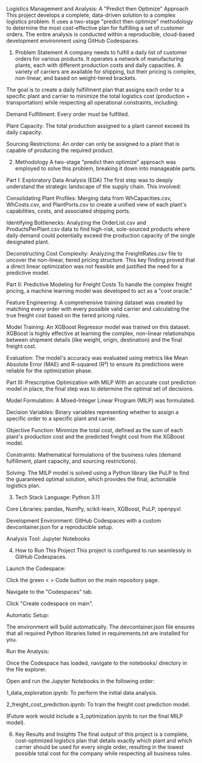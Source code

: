 Logistics Management and Analysis: A "Predict then Optimize" Approach
This project develops a complete, data-driven solution to a complex logistics problem. It uses a two-stage "predict then optimize" methodology to determine the most cost-effective plan for fulfilling a set of customer orders. The entire analysis is conducted within a reproducible, cloud-based development environment using GitHub Codespaces.

1. Problem Statement
A company needs to fulfill a daily list of customer orders for various products. It operates a network of manufacturing plants, each with different production costs and daily capacities. A variety of carriers are available for shipping, but their pricing is complex, non-linear, and based on weight-tiered brackets.   

The goal is to create a daily fulfillment plan that assigns each order to a specific plant and carrier to minimize the total logistics cost (production + transportation) while respecting all operational constraints, including:

Demand Fulfillment: Every order must be fulfilled.

Plant Capacity: The total production assigned to a plant cannot exceed its daily capacity.   

Sourcing Restrictions: An order can only be assigned to a plant that is capable of producing the required product.   

2. Methodology
A two-stage "predict then optimize" approach was employed to solve this problem, breaking it down into manageable parts.

Part I: Exploratory Data Analysis (EDA)
The first step was to deeply understand the strategic landscape of the supply chain. This involved:

Consolidating Plant Profiles: Merging data from WhCapacities.csv, WhCosts.csv, and PlantPorts.csv to create a unified view of each plant's capabilities, costs, and associated shipping ports.   

Identifying Bottlenecks: Analyzing the OrderList.csv and ProductsPerPlant.csv data to find high-risk, sole-sourced products where daily demand could potentially exceed the production capacity of the single designated plant.   

Deconstructing Cost Complexity: Analyzing the FreightRates.csv file to uncover the non-linear, tiered pricing structure. This key finding proved that a direct linear optimization was not feasible and justified the need for a predictive model.   

Part II: Predictive Modeling for Freight Costs
To handle the complex freight pricing, a machine learning model was developed to act as a "cost oracle."

Feature Engineering: A comprehensive training dataset was created by matching every order with every possible valid carrier and calculating the true freight cost based on the tiered pricing rules.

Model Training: An XGBoost Regressor model was trained on this dataset. XGBoost is highly effective at learning the complex, non-linear relationships between shipment details (like weight, origin, destination) and the final freight cost.   

Evaluation: The model's accuracy was evaluated using metrics like Mean Absolute Error (MAE) and R-squared (R²) to ensure its predictions were reliable for the optimization phase.

Part III: Prescriptive Optimization with MILP
With an accurate cost prediction model in place, the final step was to determine the optimal set of decisions.

Model Formulation: A Mixed-Integer Linear Program (MILP) was formulated.

Decision Variables: Binary variables representing whether to assign a specific order to a specific plant and carrier.

Objective Function: Minimize the total cost, defined as the sum of each plant's production cost and the predicted freight cost from the XGBoost model.

Constraints: Mathematical formulations of the business rules (demand fulfillment, plant capacity, and sourcing restrictions).

Solving: The MILP model is solved using a Python library like PuLP to find the guaranteed optimal solution, which provides the final, actionable logistics plan.

3. Tech Stack
Language: Python 3.11

Core Libraries: pandas, NumPy, scikit-learn, XGBoost, PuLP, openpyxl

Development Environment: GitHub Codespaces with a custom devcontainer.json for a reproducible setup.

Analysis Tool: Jupyter Notebooks


4. How to Run This Project
This project is configured to run seamlessly in GitHub Codespaces.

Launch the Codespace:

Click the green < > Code button on the main repository page.

Navigate to the "Codespaces" tab.

Click "Create codespace on main".

Automatic Setup:

The environment will build automatically. The devcontainer.json file ensures that all required Python libraries listed in requirements.txt are installed for you.

Run the Analysis:

Once the Codespace has loaded, navigate to the notebooks/ directory in the file explorer.

Open and run the Jupyter Notebooks in the following order:

1_data_exploration.ipynb: To perform the initial data analysis.

2_freight_cost_prediction.ipynb: To train the freight cost prediction model.

(Future work would include a 3_optimization.ipynb to run the final MILP model).

6. Key Results and Insights
The final output of this project is a complete, cost-optimized logistics plan that details exactly which plant and which carrier should be used for every single order, resulting in the lowest possible total cost for the company while respecting all business rules.
